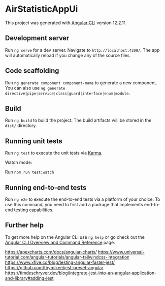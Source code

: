 # AirStatisticAppUi

This project was generated with [Angular CLI](https://github.com/angular/angular-cli) version 12.2.11.

## Development server

Run `ng serve` for a dev server. Navigate to `http://localhost:4200/`. The app will automatically reload if you change any of the source files.

## Code scaffolding

Run `ng generate component component-name` to generate a new component. You can also use `ng generate directive|pipe|service|class|guard|interface|enum|module`.

## Build

Run `ng build` to build the project. The build artifacts will be stored in the `dist/` directory.

## Running unit tests

Run `ng test` to execute the unit tests via [Karma](https://karma-runner.github.io).

Watch mode:

Run `npm run test:watch`

## Running end-to-end tests

Run `ng e2e` to execute the end-to-end tests via a platform of your choice. To use this command, you need to first add a package that implements end-to-end testing capabilities.

## Further help

To get more help on the Angular CLI use `ng help` or go check out the [Angular CLI Overview and Command Reference](https://angular.io/cli) page.


https://apexcharts.com/docs/angular-charts/
https://www.universal-tutorial.com/angular-tutorials/angular-tailwindcss-integration
https://www.xfive.co/blog/testing-angular-faster-jest/
https://github.com/thymikee/jest-preset-angular
https://timdeschryver.dev/blog/integrate-jest-into-an-angular-application-and-library#adding-jest
